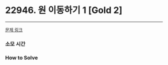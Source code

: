 # 22946. 원 이동하기 1 [Gold 2]
---
[문제 링크](https://www.acmicpc.net/problem/22946)

### 소모 시간

### How to Solve

